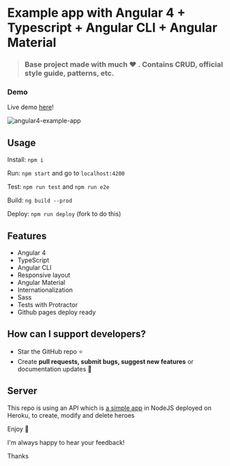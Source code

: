# Example app with Angular 4 + Typescript + Angular CLI + Angular Material

> ### Base project made with much  :heart: . Contains CRUD, official style guide, patterns, etc.

### Demo

Live demo [here](https://ismaestro.github.io/angular4-example-app/)!

![angular4-example-app](http://i68.tinypic.com/2jbwkyd.jpg)

## Usage

Install: `npm i`

Run: `npm start` and go to `localhost:4200`

Test: `npm run test` and `npm run e2e`

Build: `ng build --prod`

Deploy: `npm run deploy` (fork to do this)

## Features
* Angular 4
* TypeScript
* Angular CLI
* Responsive layout
* Angular Material
* Internationalization
* Sass
* Tests with Protractor
* Github pages deploy ready

## How can I support developers?
- Star the GitHub repo :star:
- Create **pull requests, submit bugs, suggest new features** or documentation updates :wrench:

## Server

This repo is using an API which is [a simple app](https://github.com/Ismaestro/tour-of-heroes-sample-app) in NodeJS deployed on Heroku, to create, modify and delete heroes

Enjoy :metal:

I'm always happy to hear your feedback!


Thanks